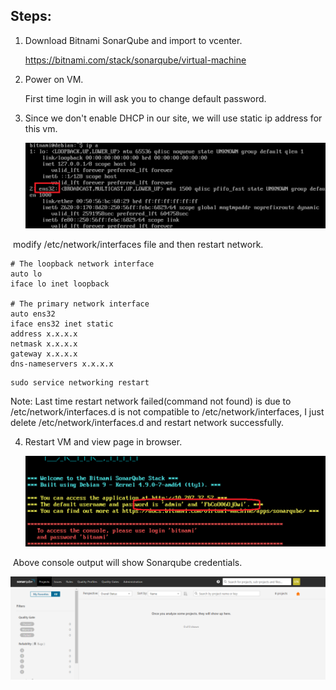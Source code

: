 ## Steps:

1. Download Bitnami SonarQube and import to vcenter.

   https://bitnami.com/stack/sonarqube/virtual-machine

2. Power on VM.

   First time login in will ask you to change default password.

3. Since we don't enable DHCP in our site, we will use static ip address for this vm.

   ![1](1.png)

​       modify /etc/network/interfaces file and then restart network.

```
# The loopback network interface
auto lo
iface lo inet loopback

# The primary network interface
auto ens32
iface ens32 inet static
address x.x.x.x
netmask x.x.x.x
gateway x.x.x.x
dns-nameservers x.x.x.x

```

```
sudo service networking restart
```

Note: Last time restart network failed(command not found) is due to /etc/network/interfaces.d is not compatible to /etc/network/interfaces, I just delete /etc/network/interfaces.d and restart network successfully.



4. Restart VM and view page in browser.

   ![2](2.png)

​       Above console output will show Sonarqube credentials.

![3](3.png)


